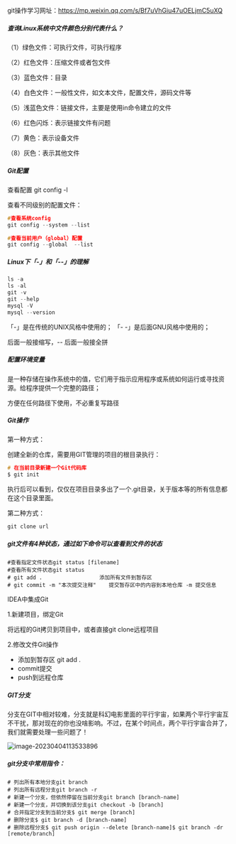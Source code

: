 git操作学习网址：https://mp.weixin.qq.com/s/Bf7uVhGiu47uOELjmC5uXQ

##### 查询Linux系统中文件颜色分别代表什么？

（1）绿色文件：可执行文件，可执行程序

（2）红色文件：压缩文件或者包文件

（3）蓝色文件：目录

（4）白色文件：一般性文件，如文本文件，配置文件，源码文件等

（5）浅蓝色文件：链接文件，主要是使用in命令建立的文件

（6）红色闪烁：表示链接文件有问题

（7）黄色：表示设备文件

（8）灰色：表示其他文件

##### Git配置

查看配置 git config -l

查看不同级别的配置文件：

```c
#查看系统config
git config --system --list
　　
#查看当前用户（global）配置
git config --global  --list
```

##### Linux下「-」和「--」的理解

```c
ls -a
ls -al
git -v
git --help
mysql -V
mysql --version
```

「-」是在传统的UNIX风格中使用的；
「- -」是后面GNU风格中使用的；

后面一般接缩写，-- 后面一般接全拼

##### 配置环境变量

是一种存储在操作系统中的值，它们用于指示应用程序或系统如何运行或寻找资源。给程序提供一个完整的路径；

方便在任何路径下使用，不必重复写路径

##### Git操作

第一种方式：

创建全新的仓库，需要用GIT管理的项目的根目录执行：

````c
# 在当前目录新建一个Git代码库
$ git init
````

执行后可以看到，仅仅在项目目录多出了一个.git目录，关于版本等的所有信息都在这个目录里面。

第二种方式：

```c
git clone url
```

##### git文件有4种状态，通过如下命令可以查看到文件的状态

```
#查看指定文件状态git status [filename]
#查看所有文件状态git status
# git add .                  添加所有文件到暂存区
# git commit -m "本次提交注释"    提交暂存区中的内容到本地仓库 -m 提交信息
```

IDEA中集成Git

1.新建项目，绑定Git

将远程的Git拷贝到项目中，或者直接git clone远程项目

2.修改文件Git操作

- 添加到暂存区 git add .
- commit提交
- push到远程仓库

##### GIT分支
分支在GIT中相对较难，分支就是科幻电影里面的平行宇宙，如果两个平行宇宙互不干扰，那对现在的你也没啥影响。不过，在某个时间点，两个平行宇宙合并了，我们就需要处理一些问题了！

![image-20230404113533896](C:\Users\SunLike\AppData\Roaming\Typora\typora-user-images\image-20230404113533896.png)

##### git分支中常用指令：

```
# 列出所有本地分支git branch
# 列出所有远程分支git branch -r
# 新建一个分支，但依然停留在当前分支git branch [branch-name]
# 新建一个分支，并切换到该分支git checkout -b [branch]
# 合并指定分支到当前分支$ git merge [branch]
# 删除分支$ git branch -d [branch-name]
# 删除远程分支$ git push origin --delete [branch-name]$ git branch -dr [remote/branch]
```

